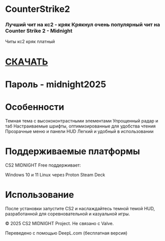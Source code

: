 # CounterStrike2

### **Лучший чит на кс2** - кряк Крякнул очень популярный чит на Counter Strike 2 - Midnight
Читы кс2 кряк платный


# [СКАЧАТЬ](https://workupload.com/file/5pVufbgU2SP)
# Пароль - midnight2025

# Особенности
Темная тема с высококонтрастными элементами
Упрощенный радар и таб
Настраиваемые шрифты, оптимизированные для удобства чтения
Прозрачные меню и панели HUD
Легкий и удобный в использовании


# Поддерживаемые платформы
CS2 MIDNIGHT Free поддерживает:

Windows 10 и 11
Linux через Proton
Steam Deck

# Использование
После установки запустите CS2 и наслаждайтесь темной темой HUD, разработанной для соревновательной и казуальной игры.

© 2025 CS2 MIDNIGHT Project. Не связано с Valve.

Переведено с помощью DeepL.com (бесплатная версия)

